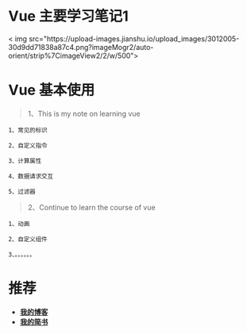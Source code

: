 # <div algin=center>Vue 主要学习笔记1</div> 

<div algin=center>
< img src="https://upload-images.jianshu.io/upload_images/3012005-30d9dd71838a87c4.png?imageMogr2/auto-orient/strip%7CimageView2/2/w/500">
 </div>   

# Vue 基本使用
> 1、This is my note on learning vue

    1、常见的标识

    2、自定义指令

    3、计算属性

    4、数据请求交互

    5、过滤器
    
 > 2、Continue to learn the course of vue
 
    1、动画
    
    2、自定义组件
    
    3、。。。。。。
    
   # 推荐
   
   * [**我的博客**](https:eirunye.github.io)
   * [**我的简书**](https://www.jianshu.com/u/447fdef5fb8f)


